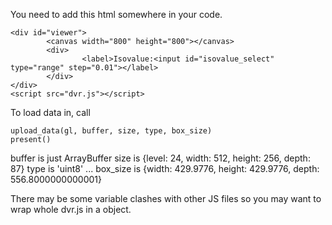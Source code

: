 You need to add this html somewhere in your code.

```
<div id="viewer">
        <canvas width="800" height="800"></canvas>
        <div>
                <label>Isovalue:<input id="isovalue_select" type="range" step="0.01"></label>
        </div>
</div>
<script src="dvr.js"></script>
```

To load data in, call

```
upload_data(gl, buffer, size, type, box_size)
present()
```

buffer is just ArrayBuffer
size is {level: 24, width: 512, height: 256, depth: 87}
type is 'uint8' ...
box_size is {width: 429.9776, height: 429.9776, depth: 556.8000000000001}


There may be some variable clashes with other JS files so you may want to wrap whole
dvr.js in a object.
